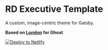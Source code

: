 # RD Executive Template

A custom, image-centric theme for Gatsby.

**Based on [London](https://github.com/TryGhost/London) for Ghost**

[![Deploy to Netlify](https://www.netlify.com/img/deploy/button.svg)](https://app.netlify.com/start/deploy?repository=https://github.com/RepDefHosting/MPDSBuild&stack=cms)
